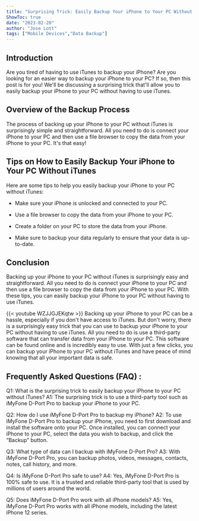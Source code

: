 ```yaml
---
title: "Surprising Trick: Easily Backup Your iPhone to Your PC Without iTunes!"
ShowToc: true 
date: "2023-02-20"
author: "Jose Lott" 
tags: ["Mobile Devices","Data Backup"]
---
```

## Introduction

Are you tired of having to use iTunes to backup your iPhone? Are you looking for an easier way to backup your iPhone to your PC? If so, then this post is for you! We'll be discussing a surprising trick that'll allow you to easily backup your iPhone to your PC without having to use iTunes. 

## Overview of the Backup Process

The process of backing up your iPhone to your PC without iTunes is surprisingly simple and straightforward. All you need to do is connect your iPhone to your PC and then use a file browser to copy the data from your iPhone to your PC. It's that easy!

## Tips on How to Easily Backup Your iPhone to Your PC Without iTunes

Here are some tips to help you easily backup your iPhone to your PC without iTunes:

- Make sure your iPhone is unlocked and connected to your PC.

- Use a file browser to copy the data from your iPhone to your PC.

- Create a folder on your PC to store the data from your iPhone.

- Make sure to backup your data regularly to ensure that your data is up-to-date.

## Conclusion

Backing up your iPhone to your PC without iTunes is surprisingly easy and straightforward. All you need to do is connect your iPhone to your PC and then use a file browser to copy the data from your iPhone to your PC. With these tips, you can easily backup your iPhone to your PC without having to use iTunes.

{{< youtube WZJJGJEKqtw >}} 
Backing up your iPhone to your PC can be a hassle, especially if you don't have access to iTunes. But don't worry, there is a surprisingly easy trick that you can use to backup your iPhone to your PC without having to use iTunes. All you need to do is use a third-party software that can transfer data from your iPhone to your PC. This software can be found online and is incredibly easy to use. With just a few clicks, you can backup your iPhone to your PC without iTunes and have peace of mind knowing that all your important data is safe.

## Frequently Asked Questions (FAQ) :
Q1: What is the surprising trick to easily backup your iPhone to your PC without iTunes?
A1: The surprising trick is to use a third-party tool such as iMyFone D-Port Pro to backup your iPhone to your PC.

Q2: How do I use iMyFone D-Port Pro to backup my iPhone?
A2: To use iMyFone D-Port Pro to backup your iPhone, you need to first download and install the software onto your PC. Once installed, you can connect your iPhone to your PC, select the data you wish to backup, and click the “Backup” button.

Q3: What type of data can I backup with iMyFone D-Port Pro?
A3: With iMyFone D-Port Pro, you can backup photos, videos, messages, contacts, notes, call history, and more.

Q4: Is iMyFone D-Port Pro safe to use?
A4: Yes, iMyFone D-Port Pro is 100% safe to use. It is a trusted and reliable third-party tool that is used by millions of users around the world.

Q5: Does iMyFone D-Port Pro work with all iPhone models?
A5: Yes, iMyFone D-Port Pro works with all iPhone models, including the latest iPhone 12 series.


